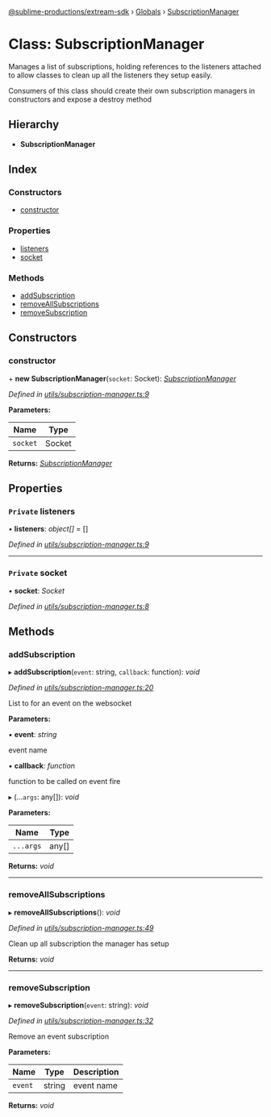 [@sublime-productions/extream-sdk](../README.md) › [Globals](../globals.md) › [SubscriptionManager](subscriptionmanager.md)

# Class: SubscriptionManager

Manages a list of subscriptions, holding references to the listeners attached to allow classes to clean
up all the listeners they setup easily.

Consumers of this class should create their own subscription managers in constructors and expose a destroy method

## Hierarchy

* **SubscriptionManager**

## Index

### Constructors

* [constructor](subscriptionmanager.md#constructor)

### Properties

* [listeners](subscriptionmanager.md#private-listeners)
* [socket](subscriptionmanager.md#private-socket)

### Methods

* [addSubscription](subscriptionmanager.md#addsubscription)
* [removeAllSubscriptions](subscriptionmanager.md#removeallsubscriptions)
* [removeSubscription](subscriptionmanager.md#removesubscription)

## Constructors

###  constructor

\+ **new SubscriptionManager**(`socket`: Socket): *[SubscriptionManager](subscriptionmanager.md)*

*Defined in [utils/subscription-manager.ts:9](https://github.com/Extream-SaaS/ex-sdk/blob/936e0b7/src/utils/subscription-manager.ts#L9)*

**Parameters:**

Name | Type |
------ | ------ |
`socket` | Socket |

**Returns:** *[SubscriptionManager](subscriptionmanager.md)*

## Properties

### `Private` listeners

• **listeners**: *object[]* = []

*Defined in [utils/subscription-manager.ts:9](https://github.com/Extream-SaaS/ex-sdk/blob/936e0b7/src/utils/subscription-manager.ts#L9)*

___

### `Private` socket

• **socket**: *Socket*

*Defined in [utils/subscription-manager.ts:8](https://github.com/Extream-SaaS/ex-sdk/blob/936e0b7/src/utils/subscription-manager.ts#L8)*

## Methods

###  addSubscription

▸ **addSubscription**(`event`: string, `callback`: function): *void*

*Defined in [utils/subscription-manager.ts:20](https://github.com/Extream-SaaS/ex-sdk/blob/936e0b7/src/utils/subscription-manager.ts#L20)*

List to for an event on the websocket

**Parameters:**

▪ **event**: *string*

event name

▪ **callback**: *function*

function to be called on event fire

▸ (...`args`: any[]): *void*

**Parameters:**

Name | Type |
------ | ------ |
`...args` | any[] |

**Returns:** *void*

___

###  removeAllSubscriptions

▸ **removeAllSubscriptions**(): *void*

*Defined in [utils/subscription-manager.ts:49](https://github.com/Extream-SaaS/ex-sdk/blob/936e0b7/src/utils/subscription-manager.ts#L49)*

Clean up all subscription the manager has setup

**Returns:** *void*

___

###  removeSubscription

▸ **removeSubscription**(`event`: string): *void*

*Defined in [utils/subscription-manager.ts:32](https://github.com/Extream-SaaS/ex-sdk/blob/936e0b7/src/utils/subscription-manager.ts#L32)*

Remove an event subscription

**Parameters:**

Name | Type | Description |
------ | ------ | ------ |
`event` | string | event name  |

**Returns:** *void*
